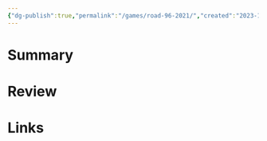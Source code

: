 ```yaml
---
{"dg-publish":true,"permalink":"/games/road-96-2021/","created":"2023-12-08","updated":"2023-12-08"}
---
```



# Summary

# Review

# Links
